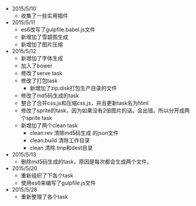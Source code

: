 - 2015/5/10 
    - 收集了一些实用插件
- 2015/5/11
    - es6改写了gulpfile.babel.js文件
    - 新增加了雪碧图生成
    - 新增加了图片压缩
- 2015/5/12
    - 新增加了字体生成
    - 加入了bower
    - 修改了serve task
    - 修改了打包task
        - 新增加了zip:disk打包生产目录的文件
    - 修改了md5码生成的task
    - 整合了合并css,js和压缩css,js，并且更新task名为html
    - 修改了sprite的task，因为如果没有2倍图片的话。会出错。所以分开成两个sprite task
    - 新增加了两个clean task
        + clean:rev 清除md5码生成 的json文件
        + clean:build 清除工作目录
        + clean 清除.tmp和dest目录
- 2015/5/13
    - 删除md5码生成的task，原因是每次都会生成两个文件。
- 2015/5/20
    - 重新组织了下各个task
    - 使用es6来编写了gulpfile.js文件
- 2015/5/28
    - 重新整理了各个task